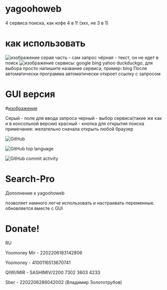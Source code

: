 # yagoohoweb
4 сервиса поиска, как кофе 4 в 1! (эхх, не 3 в 1)
# как использовать
![изображение](https://user-images.githubusercontent.com/74048469/235959596-ff7cc1b2-eebb-4d6a-a33b-74e0c940ddf8.png)
серая часть - сам запрос
чёрная - текст, он не идет в поиск
![изображение](https://user-images.githubusercontent.com/74048469/235959895-0690226e-f608-47e9-94af-3c65f44b2427.png)
сервисы: google bing yahoo duckduckgo, для выбора просто напишите название сервиса, пример: bing
После автоматически программа автоматически откроет ссылку с запросом

# GUI версия

#[изображение](https://user-images.githubusercontent.com/74048469/236207565-cc997181-1d57-4047-af3c-8462a0eaa753.png)

Серый - поле для ввода запроса
черный - выбор сервиса(такие же как и в консольной версии)
красный - кнопка для открытия поиска
примечание: желательно сначала открыть любой браузер

![GitHub](https://img.shields.io/github/license/sashimiv/yagoohoweb?style=for-the-badge)

![GitHub top language](https://img.shields.io/github/languages/top/sashimiv/yagoohoweb?style=for-the-badge)

![GitHub commit activity](https://img.shields.io/github/commit-activity/w/sashimiv/yagoohoweb?style=for-the-badge)
# Search-Pro
Дополнение к yagoohoweb 

позволяет намного легче использовать и настраивать переменные. обновляется вместе с GUI

# Donate!
RU

Yoomoney Mir - 2202206183142806

Yoomoney - 4100116513670741

QIWI/MIR - SASHIMIV/2200 7302 3603 4233

Sber - 2202206286042002 (Владимир Золототрубов)

